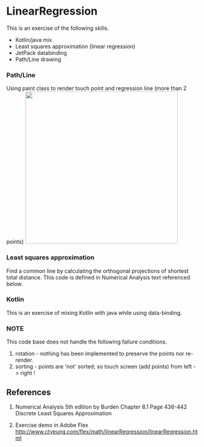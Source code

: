 # LinearRegression
This is an exercise of the following skills.
- Kotlin/java mix 
- Least squares approximation (linear regression) 
- JetPack databinding
- Path/Line drawing 

### Path/Line
Using paint class to render touch point and regression line (more than 2 points)
<img width="400" src="https://user-images.githubusercontent.com/1282659/52918671-4c320680-32bf-11e9-83e6-22221249d02f.png">

### Least squares approximation
Find a common line by calculating the orthogonal projections of shortest total distance.
This code is defined in Numerical Analysis text referenced below.

### Kotlin
This is an exercise of mixing Kotlin with java while using data-binding.

### NOTE
This code base does not handle the following failure conditions.
1. rotation - nothing has been implemented to preserve the points nor re-render.
2. sorting - points are 'not' sorted; so touch screen (add points) from left -> right !

## References

1. Numerical Analysis 5th edition by Burden 
   Chapter 8.1 Page 436-442 Discrete Least Squares Approximation
    
2. Exercise demo in Adobe Flex
   http://www.ctyeung.com/flex/math/linearRegression/linearRegression.html

